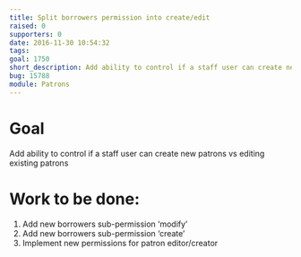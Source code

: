 ```yaml
---
title: Split borrowers permission into create/edit
raised: 0
supporters: 0
date: 2016-11-30 10:54:32
tags:
goal: 1750
short_description: Add ability to control if a staff user can create new patrons vs editing existing patrons
bug: 15788
module: Patrons
---
```


# Goal
Add ability to control if a staff user can create new patrons vs editing existing patrons

# Work to be done:
1. Add new borrowers sub-permission ‘modify’
2. Add new borrowers sub-permission ‘create’
3. Implement new permissions for patron editor/creator
